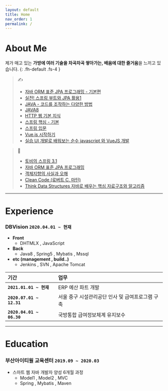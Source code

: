 ```yaml
---
layout: default
title: Home
nav_order: 1
permalink: /
---
```


# **About Me**

제가 매고 있는 **가방에 여러 기술을 차곡차곡 쌓아가는, 배움에 대한 즐거움**을 느끼고 있습니다.
{: .fh-default .fs-4 }

> ✍
> - [자바 ORM 표준 JPA 프로그래밍 - 기본편](https://www.inflearn.com/course/ORM-JPA-Basic/dashboard)
> - [실전! 스프링 부트와 JPA 활용1](https://www.inflearn.com/course/%EC%8A%A4%ED%94%84%EB%A7%81%EB%B6%80%ED%8A%B8-JPA-%ED%99%9C%EC%9A%A9-1/dashboard)
> - [JAVA - 코드를 조작하는 다양한 방법](https://www.inflearn.com/course/the-java-code-manipulation/dashboard)
> - [JAVA8](https://www.inflearn.com/course/the-java-java8#)
> - [HTTP 웹 기본 지식](https://www.inflearn.com/course/http-%EC%9B%B9-%EB%84%A4%ED%8A%B8%EC%9B%8C%ED%81%AC/dashboard)
> - [스프링 핵심 - 기본](https://www.inflearn.com/course/%EC%8A%A4%ED%94%84%EB%A7%81-%ED%95%B5%EC%8B%AC-%EC%9B%90%EB%A6%AC-%EA%B8%B0%EB%B3%B8%ED%8E%B8/dashboard)
> - [스프링 입문](https://www.inflearn.com/course/%EC%8A%A4%ED%94%84%EB%A7%81-%EC%9E%85%EB%AC%B8-%EC%8A%A4%ED%94%84%EB%A7%81%EB%B6%80%ED%8A%B8/dashboard)
> - [Vue.js 시작하기](https://www.inflearn.com/course/Age-of-Vuejs/dashboard)
> - [실습 UI 개발로 배워보는 순수 javascript 와 VueJS 개발](https://www.inflearn.com/course/%EC%88%9C%EC%88%98js-vuejs-%EA%B0%9C%EB%B0%9C-%EA%B0%95%EC%A2%8C/dashboard)

> 📖
> - [토비의 스프링 3.1](https://www.aladin.co.kr/shop/wproduct.aspx?ItemId=19505747)
> - [자바 ORM 표준 JPA 프로그래밍](https://www.aladin.co.kr/shop/wproduct.aspx?ItemId=62681446)
> - [객체지향의 사실과 오해](https://www.aladin.co.kr/shop/wproduct.aspx?ItemId=60550259)
> - [Clean Code (로버트 C. 마틴)](https://www.aladin.co.kr/shop/wproduct.aspx?ItemId=34083680)
> - [Think Data Structures 자바로 배우는 핵심 자료구조와 알고리즘](https://www.aladin.co.kr/shop/wproduct.aspx?ItemId=148016214)


***

# **Experience**

### **DBVision `2020.04.01 ~ 현재`**

- **Front**
  - DHTMLX , JavaScript
- **Back**
  - Java8 , Spring5 , Mybatis , Mssql
- **etc (management , build..)**
  - Jenkins , SVN , Apache Tomcat

| 기간                             | 업무          |
|:------------------------------|:------------------|
| **`2021.01.01 ~ 현재`**   | ERP 예산 파트 개발 |
| **`2020.07.01 ~ 12.31`** | 서울 중구 시설관리공단 인사 및 급여프로그램 구축   |
| **`2020.04.01 ~ 06.30`** | 국방통합 급여정보체계 유지보수    |

***

# **Education**

### **부산아이티윌 교육센터 `2019.09 ~ 2020.03`**
- 스마트 웹 자바 개발자 양성 6개월 과정
  - Model1 , Model2 , MVC
  - Spring , Mybatis , Maven
